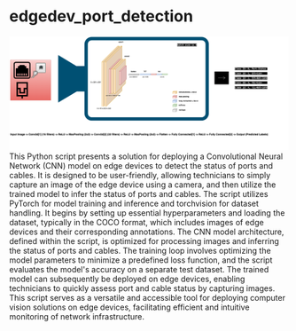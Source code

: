 # edgedev_port_detection
![Edge Dev Port Detection](./assets/edgedevice.png)
This Python script presents a solution for deploying a Convolutional Neural Network (CNN) model on edge devices to detect the status of ports and cables. It is designed to be user-friendly, allowing technicians to simply capture an image of the edge device using a camera, and then utilize the trained model to infer the status of ports and cables. The script utilizes PyTorch for model training and inference and torchvision for dataset handling. It begins by setting up essential hyperparameters and loading the dataset, typically in the COCO format, which includes images of edge devices and their corresponding annotations. The CNN model architecture, defined within the script, is optimized for processing images and inferring the status of ports and cables. The training loop involves optimizing the model parameters to minimize a predefined loss function, and the script evaluates the model's accuracy on a separate test dataset. The trained model can subsequently be deployed on edge devices, enabling technicians to quickly assess port and cable status by capturing images. This script serves as a versatile and accessible tool for deploying computer vision solutions on edge devices, facilitating efficient and intuitive monitoring of network infrastructure.
